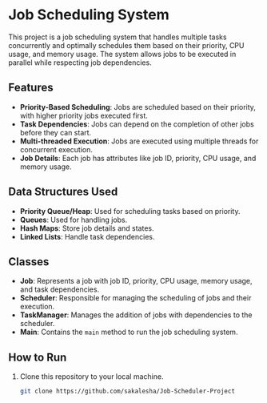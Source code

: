 # Job Scheduling System

This project is a job scheduling system that handles multiple tasks concurrently and optimally schedules them based on their priority, CPU usage, and memory usage. The system allows jobs to be executed in parallel while respecting job dependencies.

## Features
- **Priority-Based Scheduling**: Jobs are scheduled based on their priority, with higher priority jobs executed first.
- **Task Dependencies**: Jobs can depend on the completion of other jobs before they can start.
- **Multi-threaded Execution**: Jobs are executed using multiple threads for concurrent execution.
- **Job Details**: Each job has attributes like job ID, priority, CPU usage, and memory usage.

## Data Structures Used
- **Priority Queue/Heap**: Used for scheduling tasks based on priority.
- **Queues**: Used for handling jobs.
- **Hash Maps**: Store job details and states.
- **Linked Lists**: Handle task dependencies.

## Classes
- **Job**: Represents a job with job ID, priority, CPU usage, memory usage, and task dependencies.
- **Scheduler**: Responsible for managing the scheduling of jobs and their execution.
- **TaskManager**: Manages the addition of jobs with dependencies to the scheduler.
- **Main**: Contains the `main` method to run the job scheduling system.

## How to Run
1. Clone this repository to your local machine.
   ```bash
   git clone https://github.com/sakalesha/Job-Scheduler-Project

